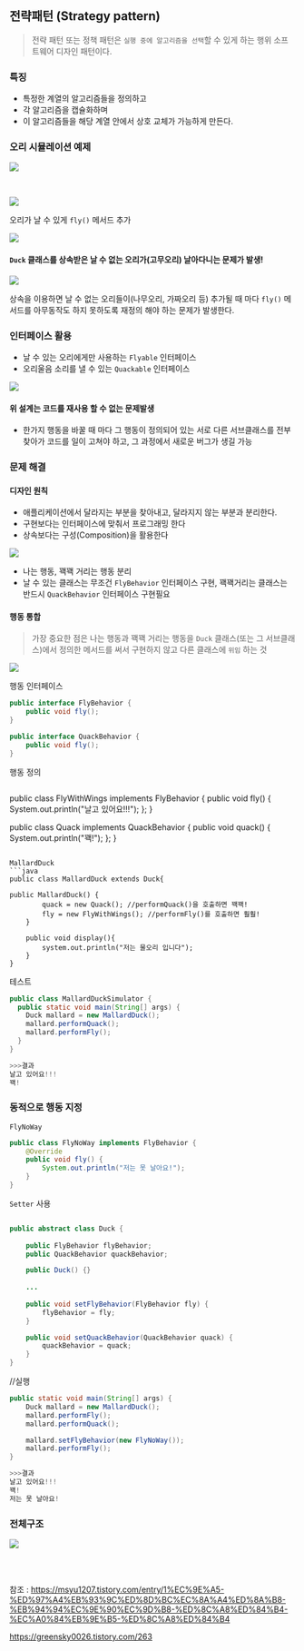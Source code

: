 ## 전략패턴 (Strategy pattern)

>전략 패턴 또는 정책 패턴은 `실행 중에 알고리즘을 선택`할 수 있게 하는 행위 소프트웨어 디자인 패턴이다.  

### 특징
- 특정한 계열의 알고리즘들을 정의하고
- 각 알고리즘을 캡슐화하며
- 이 알고리즘들을 해당 계열 안에서 상호 교체가 가능하게 만든다.

### 오리 시뮬레이션 예제

![](https://img1.daumcdn.net/thumb/R1280x0/?scode=mtistory2&fname=https%3A%2F%2Fblog.kakaocdn.net%2Fdn%2F7YYNR%2FbtrHp1kkvKH%2FreNsROhqJo854vQ0qr27gk%2Fimg.png)

<br>

![](https://img1.daumcdn.net/thumb/R1280x0/?scode=mtistory2&fname=https%3A%2F%2Fblog.kakaocdn.net%2Fdn%2FFf6Ma%2FbtrAa4VpAAi%2FRCQmOpsKcrDcgkBF3r3i4K%2Fimg.png)

오리가 날 수 있게 `fly()` 메서드 추가

![](https://img1.daumcdn.net/thumb/R1280x0/?scode=mtistory2&fname=https%3A%2F%2Fblog.kakaocdn.net%2Fdn%2Fbc6iQt%2FbtrAbh77Gdy%2FPKXeROLkZvRyHejCy1jVMk%2Fimg.png)

#### `Duck` 클래스를 상속받은 날 수 없는 오리가(고무오리) 날아다니는 문제가 발생!
![](https://img1.daumcdn.net/thumb/R1280x0/?scode=mtistory2&fname=https%3A%2F%2Fblog.kakaocdn.net%2Fdn%2FUqKl5%2FbtrHqo7mVIu%2FQ9N7E9RQM3mx2Igx6MUUSK%2Fimg.png)

상속을 이용하면 날 수 없는 오리들이(나무오리, 가짜오리 등) 추가될 때 마다 `fly()` 메서드를 아무동작도 하지 못하도록 재정의 해야 하는 문제가 발생한다.

### 인터페이스 활용

- 날 수 있는 오리에게만 사용하는 `Flyable` 인터페이스
- 오리울음 소리를 낼 수 있는 `Quackable` 인터페이스

![](https://img1.daumcdn.net/thumb/R1280x0/?scode=mtistory2&fname=https%3A%2F%2Fblog.kakaocdn.net%2Fdn%2FcdgVz7%2FbtrAcWhliE2%2FpBiBjl9lkQdxoBEx90SypK%2Fimg.png)

#### 위 설계는 코드를 재사용 할 수 없는 문제발생
- 한가지 행동을 바꿀 때 마다 그 행동이 정의되어 있는 서로 다른 서브클래스를 전부 찾아가 코드를 일이 고쳐야 하고, 그 과정에서 새로운 버그가 생길 가능

### 문제 해결

#### 디자인 원칙
- 애플리케이션에서 달라지는 부분을 찾아내고, 달라지지 않는 부분과 분리한다.
- 구현보다는 인터페이스에 맞춰서 프로그래밍 한다
- 상속보다는 구성(Composition)을 활용한다

![](https://img1.daumcdn.net/thumb/R1280x0/?scode=mtistory2&fname=https%3A%2F%2Fblog.kakaocdn.net%2Fdn%2Fb9pDzp%2FbtrHqRnZRrj%2FcahYFNm9qMQyKnGY5Kf5Q0%2Fimg.png)

- 나는 행동, 꽥꽥 거리는 행동 분리
- 날 수 있는 클래스는 무조건 `FlyBehavior` 인터페이스 구현, 꽥꽥거리는 클래스는 반드시 `QuackBehavior` 인터페이스 구현필요

#### 행동 통합

>가장 중요한 점은 나는 행동과 꽥꽥 거리는 행동을 `Duck` 클래스(또는 그 서브클래스)에서 정의한 메서드를 써서 구현하지 않고 다른 클래스에 `위임` 하는 것

![](https://img1.daumcdn.net/thumb/R1280x0/?scode=mtistory2&fname=https%3A%2F%2Fblog.kakaocdn.net%2Fdn%2FIfHVk%2FbtrD0rZeoNE%2FjSUrKjqqWbZEdlnaqGvBlk%2Fimg.png)

행동 인터페이스
```java
public interface FlyBehavior {
    public void fly();
}

public interface QuackBehavior {
    public void fly();
}
```

행동 정의
```java
```
public class FlyWithWings implements FlyBehavior {
    public void fly() {
    	System.out.println("날고 있어요!!!");
    };
}

public class Quack implements QuackBehavior {
    public void quack() {
    	System.out.println("꽥!");
    };
}
```

MallardDuck
```java
public class MallardDuck extends Duck{

public MallardDuck() {
		quack = new Quack(); //performQuack()을 호출하면 꽥꽥!
 		fly = new FlyWithWings(); //performFly()를 호출하면 훨훨!
	}

	public void display(){
		system.out.println("저는 물오리 입니다");
	}
}
```

테스트
```java
public class MallardDuckSimulator {
  public static void main(String[] args) {
  	Duck mallard = new MallardDuck();
   	mallard.performQuack();
    mallard.performFly();
  }
}

>>>결과
날고 있어요!!!
꽥!
```

### 동적으로 행동 지정

`FlyNoWay`
```java
public class FlyNoWay implements FlyBehavior {
    @Override
    public void fly() {
        System.out.println("저는 못 날아요!");
    }
}
```

`Setter` 사용
```java

public abstract class Duck {
    
    public FlyBehavior flyBehavior;
    public QuackBehavior quackBehavior;

    public Duck() {}
    
    ...
    
    public void setFlyBehavior(FlyBehavior fly) {
        flyBehavior = fly;
    }

    public void setQuackBehavior(QuackBehavior quack) {
        quackBehavior = quack;
    }
}
```

//실행
```java
public static void main(String[] args) {
    Duck mallard = new MallardDuck();
    mallard.performFly();
    mallard.performQuack();

    mallard.setFlyBehavior(new FlyNoWay());
    mallard.performFly();
}

>>>결과
날고 있어요!!!
꽥!
저는 못 날아요!
```

### 전체구조

![](https://img1.daumcdn.net/thumb/R1280x0/?scode=mtistory2&fname=https%3A%2F%2Fblog.kakaocdn.net%2Fdn%2FbkivIZ%2FbtrAdwCP1vl%2FynvKMZPKCVSs49oZ94PKn1%2Fimg.png)

<br>
<br>
    
참조 : https://msyu1207.tistory.com/entry/1%EC%9E%A5-%ED%97%A4%EB%93%9C%ED%8D%BC%EC%8A%A4%ED%8A%B8-%EB%94%94%EC%9E%90%EC%9D%B8-%ED%8C%A8%ED%84%B4-%EC%A0%84%EB%9E%B5-%ED%8C%A8%ED%84%B4

https://greensky0026.tistory.com/263










